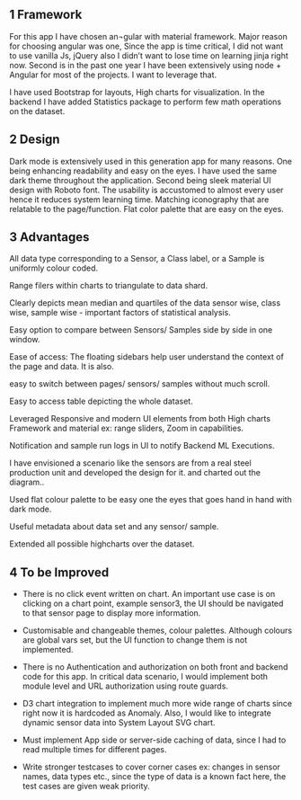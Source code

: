 1   Framework
--------------
For this app I have chosen an¬gular with material framework. Major reason for choosing angular was one,
Since the app is time critical, I did not want to use vanilla Js, jQuery also I didn’t want to lose  time on learning jinja right now.
Second is in the past one year I have been extensively using node + Angular for most of the projects. I want to leverage that.

I have used Bootstrap for layouts, High charts for visualization.
In the backend I have added Statistics package to perform few math operations on the dataset.


2   Design
----------

Dark mode is extensively used in this generation app for many reasons. One being enhancing readability and easy on the eyes. 
I have used the same dark theme throughout the application. Second being sleek material UI design with Roboto font.
The usability is accustomed to almost every user hence it reduces system learning time. 
Matching iconography that are relatable to the page/function. Flat color palette that are easy on the eyes.



3   Advantages
--------------

All data type corresponding to a Sensor, a Class label, or a Sample is uniformly colour coded.

Range filers within charts to triangulate to data shard.

Clearly depicts mean median and quartiles of the data sensor wise, class wise, sample wise - important factors of statistical analysis.

Easy option to compare between Sensors/ Samples side by side in one window.

Ease of access: The floating sidebars help user understand the context of the page and data. It is also.

easy to switch between pages/ sensors/ samples without much scroll.

Easy to access table depicting the whole dataset.

Leveraged Responsive and modern UI elements from both High charts Framework and material ex: range sliders, Zoom in capabilities.

Notification and sample run logs in UI to notify Backend ML Executions.

I have envisioned a scenario like the sensors are from a real steel production unit and developed the design for it. and charted out the diagram..

Used flat colour palette to be easy one the eyes that goes hand in hand with dark mode.

Useful metadata about data set and any sensor/ sample.

Extended all possible highcharts over the dataset.



4   To be Improved
-------------------

-   There is no click event written on chart. An important use case is on clicking on a chart point, example sensor3, the UI should be navigated 
    to that sensor page to display more information.

-   Customisable and changeable themes, colour palettes. Although colours are global vars set, but the UI function to change them is not implemented.

-   There is no Authentication and authorization on both front and backend code for this app. In critical data scenario, I would implement both 
    module level and URL authorization using route guards.
    
-   D3 chart integration to implement much more wide range of charts since right now it is hardcoded as Anomaly. Also, I would like to integrate
    dynamic sensor data into System Layout SVG chart.

-   Must implement App side or server-side caching of data, since I had to read multiple times for different pages.

-   Write stronger testcases to cover corner cases ex: changes in sensor names, data types etc., since the type of data is a known fact here, the 
    test cases are given weak priority.